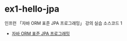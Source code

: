 # ex1-hello-jpa

인프런 「자바 ORM 표준 JPA 프로그래밍」 강의 실습 소스코드 1
- [자바 ORM 표준 JPA 프로그래밍](https://www.inflearn.com/course/ORM-JPA-Basic/dashboard)
